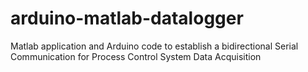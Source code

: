 # arduino-matlab-datalogger
Matlab application and Arduino code to establish a bidirectional Serial Communication for Process Control System Data Acquisition
